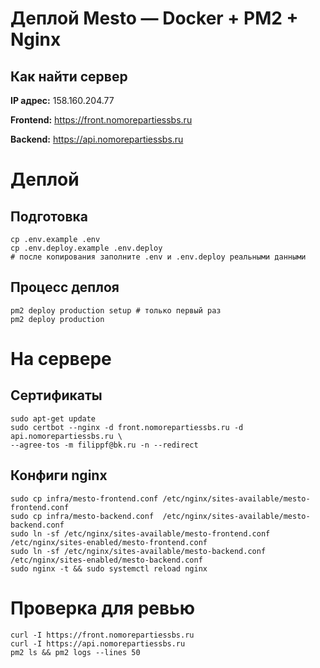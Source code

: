 # Деплой Mesto — Docker + PM2 + Nginx

## Как найти сервер

**IP адрес:** 158.160.204.77

**Frontend:** https://front.nomorepartiessbs.ru

**Backend:** https://api.nomorepartiessbs.ru

# Деплой

## Подготовка
```shell
cp .env.example .env
cp .env.deploy.example .env.deploy
# после копирования заполните .env и .env.deploy реальными данными
```

## Процесс деплоя
```shell
pm2 deploy production setup # только первый раз
pm2 deploy production
```

# На сервере

## Сертификаты
```shell
sudo apt-get update
sudo certbot --nginx -d front.nomorepartiessbs.ru -d api.nomorepartiessbs.ru \
--agree-tos -m filippf@bk.ru -n --redirect
```

## Конфиги nginx
```shell
sudo cp infra/mesto-frontend.conf /etc/nginx/sites-available/mesto-frontend.conf
sudo cp infra/mesto-backend.conf  /etc/nginx/sites-available/mesto-backend.conf
sudo ln -sf /etc/nginx/sites-available/mesto-frontend.conf /etc/nginx/sites-enabled/mesto-frontend.conf
sudo ln -sf /etc/nginx/sites-available/mesto-backend.conf  /etc/nginx/sites-enabled/mesto-backend.conf
sudo nginx -t && sudo systemctl reload nginx
```

# Проверка для ревью
```shell
curl -I https://front.nomorepartiessbs.ru
curl -I https://api.nomorepartiessbs.ru
pm2 ls && pm2 logs --lines 50
```
